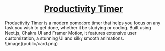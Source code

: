 <h1 align="center">
<a href="https://www.productivitytimer.app/">Productivity Timer</a>
  <br>
</h1>
Productivity Timer is a modern pomodoro timer that helps you focus on any task you wish to get done, whether it be studying or coding. Built using Next.js, Chakra UI and Framer Motion, it features extensive user customization, a stunning UI and silky smooth animations.
<br>
![image](public/card.png)
